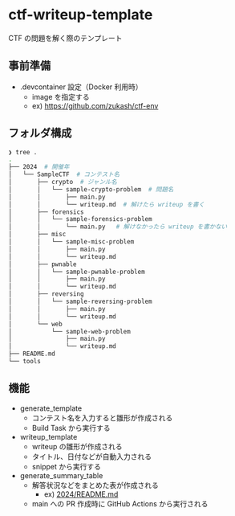 # ctf-writeup-template

CTF の問題を解く際のテンプレート

## 事前準備

* .devcontainer 設定（Docker 利用時）
  * image を指定する
  * ex) <https://github.com/zukash/ctf-env>

## フォルダ構成

```bash
❯ tree .                
.
├── 2024  # 開催年
│   └── SampleCTF  # コンテスト名
│       ├── crypto  # ジャンル名
│       │   └── sample-crypto-problem  # 問題名
│       │       ├── main.py
│       │       └── writeup.md  # 解けたら writeup を書く
│       ├── forensics
│       │   └── sample-forensics-problem
│       │       └── main.py   # 解けなかったら writeup を書かない
│       ├── misc
│       │   └── sample-misc-problem
│       │       ├── main.py
│       │       └── writeup.md
│       ├── pwnable
│       │   └── sample-pwnable-problem
│       │       ├── main.py
│       │       └── writeup.md
│       ├── reversing
│       │   └── sample-reversing-problem
│       │       ├── main.py
│       │       └── writeup.md
│       └── web
│           └── sample-web-problem
│               ├── main.py
│               └── writeup.md
├── README.md
└── tools
```

## 機能

* generate_template
  * コンテスト名を入力すると雛形が作成される
  * Build Task から実行する
* writeup_template
  * writeup の雛形が作成される
  * タイトル、日付などが自動入力される
  * snippet から実行する
* generate_summary_table
  * 解答状況などをまとめた表が作成される
    * ex) [2024/README.md](2024/README.md)
  * main への PR 作成時に GitHub Actions から実行される
